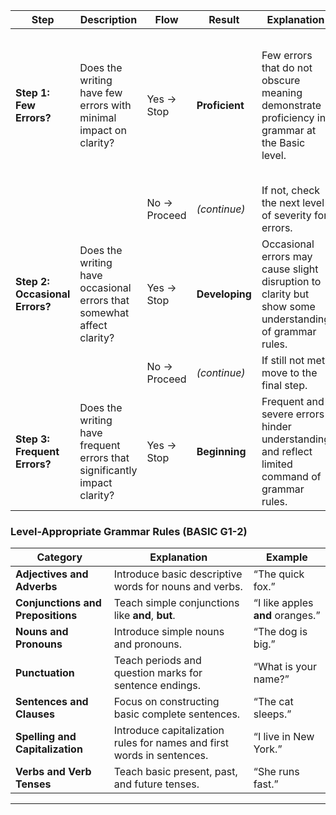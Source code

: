 | **Step**                | **Description**                                                   | **Flow**      | **Result**      | **Explanation**                                                                                                                        | **Examples**            | **Justification**                                                                                                                     |
|-------------------------|-------------------------------------------------------------------|--------------|-----------------|----------------------------------------------------------------------------------------------------------------------------------------|-------------------------|---------------------------------------------------------------------------------------------------------------------------------------|
| **Step 1: Few Errors?** | Does the writing have few errors with minimal impact on clarity?  | Yes → Stop   | **Proficient**  | Few errors that do not obscure meaning demonstrate proficiency in grammar at the Basic level.                                          | *(Refer to Grammar)*    | The presence of only a few minor errors means the student can apply basic grammar rules effectively without significantly hindering understanding. |
|                         |                                                                   | No → Proceed | *(continue)*    | If not, check the next level of severity for errors.                                                                                  | -                       | -                                                                                                                                     |
| **Step 2: Occasional Errors?** | Does the writing have occasional errors that somewhat affect clarity? | Yes → Stop   | **Developing** | Occasional errors may cause slight disruption to clarity but show some understanding of grammar rules.                                  | -                       | The student attempts to use grammar rules, but errors occasionally disrupt readability or clarity.                                    |
|                         |                                                                   | No → Proceed | *(continue)*    | If still not met, move to the final step.                                                                                             | -                       | -                                                                                                                                     |
| **Step 3: Frequent Errors?**  | Does the writing have frequent errors that significantly impact clarity? | Yes → Stop   | **Beginning**  | Frequent and severe errors hinder understanding and reflect limited command of grammar rules.                                          | -                       | The writing is often unclear due to grammar mistakes, indicating a need for more focused instruction.                                |

### Level-Appropriate Grammar Rules (BASIC G1-2)

| **Category**             | **Explanation**                                            | **Example**                          |
|--------------------------|------------------------------------------------------------|--------------------------------------|
| **Adjectives and Adverbs**     | Introduce basic descriptive words for nouns and verbs.              | “The quick fox.”                     |
| **Conjunctions and Prepositions** | Teach simple conjunctions like **and**, **but**.                   | “I like apples **and** oranges.”     |
| **Nouns and Pronouns**          | Introduce simple nouns and pronouns.                               | “The dog is big.”                    |
| **Punctuation**                 | Teach periods and question marks for sentence endings.              | “What is your name?”                 |
| **Sentences and Clauses**       | Focus on constructing basic complete sentences.                     | “The cat sleeps.”                    |
| **Spelling and Capitalization** | Introduce capitalization rules for names and first words in sentences. | “I live in New York.”               |
| **Verbs and Verb Tenses**       | Teach basic present, past, and future tenses.                       | “She runs fast.”                     |

---
